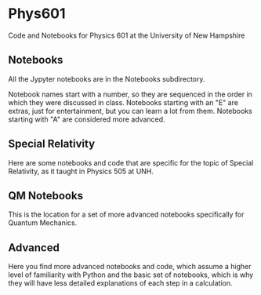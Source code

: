 # Phys601
Code and Notebooks for Physics 601 at the University of New Hampshire

## Notebooks

All the Jypyter notebooks are in the Notebooks subdirectory.

Notebook names start with a number, so they are sequenced in the order in which they were discussed in class. Notebooks starting with an "E" are extras, just for entertainment, but you can learn a lot from them. Notebooks starting with "A" are considered more advanced. 

## Special Relativity

Here are some notebooks and code that are specific for the topic of Special Relativity, 
as it taught in Physics 505 at UNH.

## QM Notebooks

This is the location for a set of more advanced notebooks specifically
for Quantum Mechanics.

## Advanced

Here you find more advanced notebooks and code, which assume a higher level of 
familiarity with Python and the basic set of notebooks, which is
why they will have less detailed explanations of each step
in a calculation.
